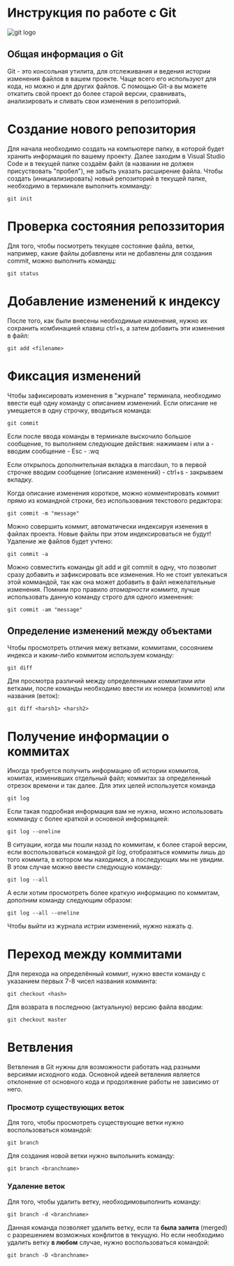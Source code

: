 # **Инструкция по работе с Git**

![git logo](git.jpg)

## Общая информация о Git

Git - это консольная утилита, для отслеживания и ведения истории изменения файлов в вашем проекте. Чаще всего его используют для кода, но можно и для других файлов.
С помощью Git-а вы можете откатить свой проект до более старой версии, сравнивать, анализировать и сливать свои изменения в репозиторий.

# Создание нового репозитория

Для начала необходимо создать на компьютере папку, в которой будет хранить информация по вашему проекту. Далее заходим в Visual Studio Code и в текущей папке создаём файл (в названии не должен присуствовать "пробел"), не забыть указать расширение файла. Чтобы создать (инициализировать) новый репозиторий в текущей папке, необходимо в терминале выполнить комманду:

    git init

# Проверка состояния репоззитория

Для того, чтобы посмотреть текущее состояние файла, ветки, например, какие файлы добавлены или не добавлены для создания commit, можно выполнить командц:

    git status

# Добавление изменений к индексу

После того, как были внесены необходимые изменения, нужно их сохранить комбинацией клавиш ctrl+s, а затем добавить эти изменения в файл:

    git add <filename>

# Фиксация изменений

Чтобы зафиксировать изменения в "журнале" терминала, необходимо ввести ещё одну команду с описанием изменений. Если описание не умещается в одну строчку, вводиться команда:

    git commit

Если после ввода команды в терминале выскочило большое сообщение, то выполняем следующие действия: нажимаем i или a - вводим сообщение - Esc - :wq

Если открылось дополнительная вкладка в marcdaun, то в первой строчке вводим сообщение (описание изменений) - ctrl+s - закрываем вкладку.

Когда описание изменения короткое, можно комментировать коммит прямо из командной строки, без использования текстового редактора:

    git commit -m "message"

Можно совершить коммит, автоматически индексируя изенения в файлах проекта. Новые файлы при этом индексироваться не будут! Удаление же файлов будет учтено:

    git commit -a

Можно совместить команды git add и git commit в одну, что позволит сразу добавить и зафиксировать все изменения. Но не стоит увлекаться этой коммандой, так как она может добавить в файл нежелательные изменения. Помним про правило *атомарности коммита*, лучше использовать данную команду строго для одного изменения:

    git commit -am "message"
    
## Определение изменений между объектами 

Чтобы просмотреть отличия межу ветками, коммитами, сосоянием индекса и каким-либо коммитом используем команду:

    git diff

Для просмотра различий между определенными коммитами или ветками, после команды необходимо ввести их номера (коммитов) или названия (веток): 


    git diff <harsh1> <harsh2>

# Получение информации о коммитах

Иногда требуется получить информацию об истории коммитов, комитах, изменивших отдельный файл; коммитах за определенный отрезок времени и так далее. Для этих целей используется команда

    git log

Если такая подробная информация вам не нужна, можно использовать комманду с более краткой и основной информацией:

    git log --oneline

В ситуации, когда мы пошли назад по коммитам, к более старой версии, если воспользоваться командой *git log*, отобразяться коммиты лишь до того коммита, в котором мы находимся, а последующих мы не увидим. В этом случае можно ввести следующую команду:

    git log --all

А если хотим просмотреть более краткую информацию по коммитам, дополним команду следующим образом:

    git log --all --oneline

Чтобы выйти из журнала истрии изменений, нужно нажать *q*.

# Переход между коммитами 

Для перехода на определённый коммит, нужно ввести команду с указанием первых 7-8 чисел названия комминта:

    git checkout <hash>

Для возврата в последнюю (актуальную) версию файла вводим:

    git checkout master

# Ветвления

Ветвления в Git нужны для возможности работать над разными версиями исходного кода. Основной идеей ветвления является отклонение от основного кода и продолжение работы не зависимо от него.

### Просмотр существующих веток

Для того, чтобы просмотреть существующие ветки нужно воспользоваться командой:

    git branch

Для создания новой ветки нужно выпольнить команду:

    git branch <branchname>

### Удаление веток

Для того, чтобы удалить ветку, необходимовыполнить команду:

    git branch -d <branchname>

Данная команда позволяет удалить ветку, если та **была залита** (merged) с разрешением возможных конфлитов в текущую. Но если необходимо удалить ветку **в любом** случае, нужно воспользоваться командой:
    
    git branch -D <branchname>
